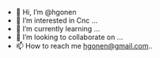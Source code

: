 - 👋 Hi, I’m @hgonen
- 👀 I’m interested in Cnc ...
- 🌱 I’m currently learning ...
- 💞️ I’m looking to collaborate on ...
- 📫 How to reach me hgonen@gmail.com..

<!---
hgonen/hgonen is a ✨ special ✨ repository because its `README.md` (this file) appears on your GitHub profile.
You can click the Preview link to take a look at your changes.
--->
